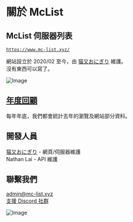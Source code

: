 # 關於 McList

## McList 伺服器列表
[`https://www.mc-list.xyz/`](https://www.mc-list.xyz/)

網站設立於 2020/02 至今，由 [猫又おにぎり](https://github.com/haer0248) 維護。  
沒有東西可以寫了。

![Image](https://www.mc-list.xyz/assets/fbimg.png)

## [年度回顧](https://haer0248.me/category/mc-list/)
每年年底，我們都會統計去年的瀏覽及網站部分資料。

## 開發人員
[猫又おにぎり](https://github.com/haer0248) - 網頁/伺服器維護  
Nathan Lai - API 維護

## 聯繫我們
admin@mc-list.xyz  
[支援 Discord 社群](https://discord.gg/VaQAY2s)

![Image](https://image.haer0248.me/discord_banner)